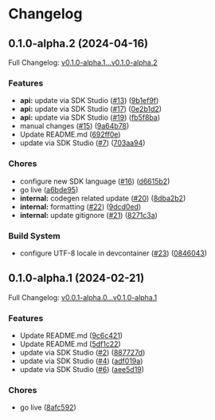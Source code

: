 # Changelog

## 0.1.0-alpha.2 (2024-04-16)

Full Changelog: [v0.1.0-alpha.1...v0.1.0-alpha.2](https://github.com/meorphis-test/test-repo-9/compare/v0.1.0-alpha.1...v0.1.0-alpha.2)

### Features

* **api:** update via SDK Studio ([#13](https://github.com/meorphis-test/test-repo-9/issues/13)) ([9b1ef9f](https://github.com/meorphis-test/test-repo-9/commit/9b1ef9f8e65a853c232d01988807c196fb10c908))
* **api:** update via SDK Studio ([#17](https://github.com/meorphis-test/test-repo-9/issues/17)) ([0e2b1d2](https://github.com/meorphis-test/test-repo-9/commit/0e2b1d20cce7dd2afe0f92a37b2815118ae9f463))
* **api:** update via SDK Studio ([#19](https://github.com/meorphis-test/test-repo-9/issues/19)) ([fb5f8ba](https://github.com/meorphis-test/test-repo-9/commit/fb5f8bac874e4407a7262547142d1349a4057597))
* manual changes ([#15](https://github.com/meorphis-test/test-repo-9/issues/15)) ([9a64b78](https://github.com/meorphis-test/test-repo-9/commit/9a64b78c8db0c1f4fbeac1a01650e20e43a0c05c))
* Update README.md ([692ff0e](https://github.com/meorphis-test/test-repo-9/commit/692ff0e76df947f48f6027b7a7090c351702b0b2))
* update via SDK Studio ([#7](https://github.com/meorphis-test/test-repo-9/issues/7)) ([703aa94](https://github.com/meorphis-test/test-repo-9/commit/703aa948e363e6132c4256495d83e3fb99192bcb))


### Chores

* configure new SDK language ([#16](https://github.com/meorphis-test/test-repo-9/issues/16)) ([d6615b2](https://github.com/meorphis-test/test-repo-9/commit/d6615b29ffe513851c2f2a673b134ffe982c5fc4))
* go live ([a6bde95](https://github.com/meorphis-test/test-repo-9/commit/a6bde95002cb8a597dae8d41575b334536174268))
* **internal:** codegen related update ([#20](https://github.com/meorphis-test/test-repo-9/issues/20)) ([8dba2b2](https://github.com/meorphis-test/test-repo-9/commit/8dba2b23340994737055d51996dbff2a9df3b5b6))
* **internal:** formatting ([#22](https://github.com/meorphis-test/test-repo-9/issues/22)) ([9dcd0ed](https://github.com/meorphis-test/test-repo-9/commit/9dcd0ed1f1c6bc53fa719cfa8f660d7d1a65d11e))
* **internal:** update gitignore ([#21](https://github.com/meorphis-test/test-repo-9/issues/21)) ([8271c3a](https://github.com/meorphis-test/test-repo-9/commit/8271c3a4fa1bd0fae85b49b03584d62466a907a0))


### Build System

* configure UTF-8 locale in devcontainer ([#23](https://github.com/meorphis-test/test-repo-9/issues/23)) ([0846043](https://github.com/meorphis-test/test-repo-9/commit/0846043fc8a426b02fd3ff70fe893d43937cfff5))

## 0.1.0-alpha.1 (2024-02-21)

Full Changelog: [v0.0.1-alpha.0...v0.1.0-alpha.1](https://github.com/meorphis-test/test-repo-9/compare/v0.0.1-alpha.0...v0.1.0-alpha.1)

### Features

* Update README.md ([9c6c421](https://github.com/meorphis-test/test-repo-9/commit/9c6c42116bd3c9a1a3d3d02a22d921466d00f8e5))
* Update README.md ([5df1c22](https://github.com/meorphis-test/test-repo-9/commit/5df1c223bc8a1f63d2d37434f3daaaf7f8665f75))
* update via SDK Studio ([#2](https://github.com/meorphis-test/test-repo-9/issues/2)) ([887727d](https://github.com/meorphis-test/test-repo-9/commit/887727d9177c512849fec7ce707c9e9861279a1c))
* update via SDK Studio ([#4](https://github.com/meorphis-test/test-repo-9/issues/4)) ([adf019a](https://github.com/meorphis-test/test-repo-9/commit/adf019af8cdf400e29ee63b883f66b6bf3602ec1))
* update via SDK Studio ([#6](https://github.com/meorphis-test/test-repo-9/issues/6)) ([aee5d19](https://github.com/meorphis-test/test-repo-9/commit/aee5d1953dfcf4ce390e42aff72052ce96eaf68e))


### Chores

* go live ([8afc592](https://github.com/meorphis-test/test-repo-9/commit/8afc592f726ca6acb77446a43bc78f3d62bb2879))

